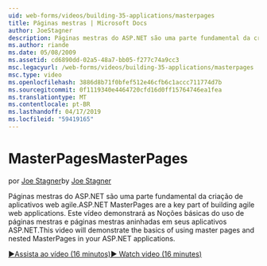 ```yaml
---
uid: web-forms/videos/building-35-applications/masterpages
title: Páginas mestras | Microsoft Docs
author: JoeStagner
description: Páginas mestras do ASP.NET são uma parte fundamental da criação de aplicativos web agile. Este vídeo demonstrará as Noções básicas do uso de páginas mestras e páginas mestras aninhadas em...
ms.author: riande
ms.date: 05/08/2009
ms.assetid: cd6890dd-02a5-48a7-bb05-f277c74a9cc3
msc.legacyurl: /web-forms/videos/building-35-applications/masterpages
msc.type: video
ms.openlocfilehash: 3886d8b71f0bfef512e46cfb6c1accc711774d7b
ms.sourcegitcommit: 0f1119340e4464720cfd16d0ff15764746ea1fea
ms.translationtype: MT
ms.contentlocale: pt-BR
ms.lasthandoff: 04/17/2019
ms.locfileid: "59419165"
---
```

# <a name="masterpages"></a><span data-ttu-id="97b92-104">MasterPages</span><span class="sxs-lookup"><span data-stu-id="97b92-104">MasterPages</span></span>

<span data-ttu-id="97b92-105">por [Joe Stagner](https://github.com/JoeStagner)</span><span class="sxs-lookup"><span data-stu-id="97b92-105">by [Joe Stagner](https://github.com/JoeStagner)</span></span>

<span data-ttu-id="97b92-106">Páginas mestras do ASP.NET são uma parte fundamental da criação de aplicativos web agile.</span><span class="sxs-lookup"><span data-stu-id="97b92-106">ASP.NET MasterPages are a key part of building agile web applications.</span></span> <span data-ttu-id="97b92-107">Este vídeo demonstrará as Noções básicas do uso de páginas mestras e páginas mestras aninhadas em seus aplicativos ASP.NET.</span><span class="sxs-lookup"><span data-stu-id="97b92-107">This video will demonstrate the basics of using master pages and nested MasterPages in your ASP.NET applications.</span></span>

[<span data-ttu-id="97b92-108">&#9654;Assista ao vídeo (16 minutos)</span><span class="sxs-lookup"><span data-stu-id="97b92-108">&#9654; Watch video (16 minutes)</span></span>](https://channel9.msdn.com/Blogs/ASP-NET-Site-Videos/masterpages)
